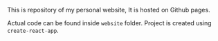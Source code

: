 This is repository of my personal website, It is hosted on Github pages.

Actual code can be found inside `website` folder. Project is created using `create-react-app`. 